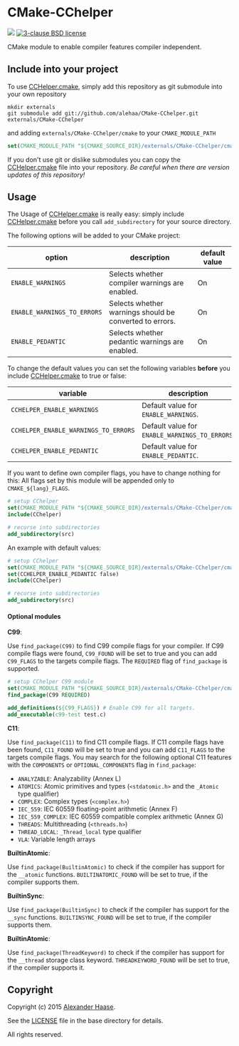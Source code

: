 # CMake-CChelper

[![](https://img.shields.io/github/issues-raw/alehaa/CMake-CChelper.svg?style=flat-square)](https://github.com/alehaa/CMake-CChelper/issues)
[![3-clause BSD license](http://img.shields.io/badge/license-3_clause_BSD-blue.svg?style=flat-square)](LICENSE)

CMake module to enable compiler features compiler independent.



## Include into your project

To use [CCHelper.cmake](cmake/CChelper.cmake), simply add this repository as git submodule into your own repository
```Shell
mkdir externals
git submodule add git://github.com/alehaa/CMake-CChelper.git externals/CMake-CChelper
```
and adding ```externals/CMake-CChelper/cmake``` to your ```CMAKE_MODULE_PATH```
```CMake
set(CMAKE_MODULE_PATH "${CMAKE_SOURCE_DIR}/externals/CMake-CChelper/cmake" ${CMAKE_MODULE_PATH})
```

If you don't use git or dislike submodules you can copy the [CCHelper.cmake](cmake/CChelper.cmake) file into your repository. *Be careful when there are version updates of this repository!*


## Usage

The Usage of [CCHelper.cmake](cmake/CChelper.cmake) is really easy: simply include [CCHelper.cmake](cmake/CChelper.cmake) before you call ```add_subdirectory``` for your source directory.


The following options will be added to your CMake project:

| option | description |default value|
|--------|-------------|-------------|
|```ENABLE_WARNINGS```|Selects whether compiler warnings are enabled.|On|
|```ENABLE_WARNINGS_TO_ERRORS```|Selects whether warnings should be converted to errors.|On|
|```ENABLE_PEDANTIC```|Selects whether pedantic warnings are enabled.|On|

To change the default values you can set the following variables **before** you include [CCHelper.cmake](cmake/CChelper.cmake) to true or false:

| variable | description |
|--------|-------------|
|```CCHELPER_ENABLE_WARNINGS```|Default value for ```ENABLE_WARNINGS```.|
|```CCHELPER_ENABLE_WARNINGS_TO_ERRORS```|Default value for ```ENABLE_WARNINGS_TO_ERRORS```.|
|```CCHELPER_ENABLE_PEDANTIC```|Default value for ```ENABLE_PEDANTIC```.|

If you want to define own compiler flags, you have to change nothing for this: All flags set by this module will be appended only to ```CMAKE_${lang}_FLAGS```.

```CMake
# setup CChelper
set(CMAKE_MODULE_PATH "${CMAKE_SOURCE_DIR}/externals/CMake-CChelper/cmake" ${CMAKE_MODULE_PATH})
include(CChelper)

# recurse into subdirectories
add_subdirectory(src)
```

An example with default values:

```CMake
# setup CChelper
set(CMAKE_MODULE_PATH "${CMAKE_SOURCE_DIR}/externals/CMake-CChelper/cmake" ${CMAKE_MODULE_PATH})
set(CCHELPER_ENABLE_PEDANTIC false)
include(CChelper)

# recurse into subdirectories
add_subdirectory(src)
```

#### Optional modules

**C99**:

Use ``find_package(C99)`` to find C99 compile flags for your compiler. If C99 compile flags were found, ``C99_FOUND`` will be set to true and you can add ``C99_FLAGS`` to the targets compile flags. The ``REQUIRED`` flag of ``find_package`` is supported.

```CMake
# setup CChelper C99 module
set(CMAKE_MODULE_PATH "${CMAKE_SOURCE_DIR}/externals/CMake-CChelper/cmake" ${CMAKE_MODULE_PATH})
find_package(C99 REQUIRED)

add_definitions(${C99_FLAGS}) # Enable C99 for all targets.
add_executable(c99-test test.c)
```

**C11**:

Use `find_package(C11)` to find C11 compile flags. If C11 compile flags have been found, `C11_FOUND` will be set to true and you can add `C11_FLAGS` to the targets compile flags. You may search for the following optional C11 features with the `COMPONENTS` or `OPTIONAL_COMPONENTS` flag in `find_package`:

* `ANALYZABLE`: Analyzability (Annex L)
* `ATOMICS`: Atomic primitives and types (`<stdatomic.h>` and the `_Atomic` type qualifier)
* `COMPLEX`: Complex types (`<complex.h>`)
* `IEC_559`: IEC 60559 floating-point arithmetic (Annex F)
* `IEC_559_COMPLEX`: IEC 60559 compatible complex arithmetic (Annex G)
* `THREADS`: Multithreading (`<threads.h>`)
* `THREAD_LOCAL`: `_Thread_local` type qualifier
* `VLA`: Variable length arrays

**BuiltinAtomic**:

Use `find_package(BuiltinAtomic)` to check if the compiler has support for the `__atomic` functions. `BUILTINATOMIC_FOUND` will be set to true, if the compiler supports them.


**BuiltinSync**:

Use `find_package(BuiltinSync)` to check if the compiler has support for the `__sync` functions. `BUILTINSYNC_FOUND` will be set to true, if the compiler supports them.


**BuiltinAtomic**:

Use `find_package(ThreadKeyword)` to check if the compiler has support for the `__thread` storage class keyword. `THREADKEYWORD_FOUND` will be set to true, if the compiler supports it.


## Copyright

Copyright (c) 2015 [Alexander Haase](alexander.haase@rwth-aachen.de).

See the [LICENSE](LICENSE) file in the base directory for details.

All rights reserved.
